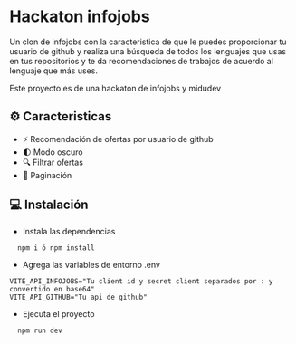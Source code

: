 # Hackaton infojobs

Un clon de infojobs con la caracteristica de que le puedes proporcionar tu usuario de github y realiza una búsqueda de todos los lenguajes que usas en tus repositorios y te da recomendaciones de trabajos de acuerdo al lenguaje que más uses.

Este proyecto es de una hackaton de infojobs y midudev

## ⚙ Caracteristicas

- ⚡ Recomendación de ofertas por usuario de github
- 🌓 Modo oscuro
- 🔍 Filtrar ofertas
- 📖 Paginación

## 💻 Instalación

- Instala las dependencias

```bash
  npm i ó npm install
```

- Agrega las variables de entorno .env

```
VITE_API_INFOJOBS="Tu client id y secret client separados por : y convertido en base64"
VITE_API_GITHUB="Tu api de github"
```

- Ejecuta el proyecto

```bash
  npm run dev
```

